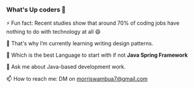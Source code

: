 ### What's Up coders 👋

⚡ Fun fact: Recent studies show that around 70% of coding jobs have nothing to do with technology at all 😄

 🌱 That's why I’m currently learning writing design patterns. 
 
 💬 Which is the best Language to start with if not **Java Spring Framework**
 
 🔭 Ask me about Java-based development work.
 
 📫 How to reach me: DM on morriswambua7@gmail.com
<!--
**Morris-wambua/Morris-wambua** is a ✨ _special_ ✨ repository because its `README.md` (this file) appears on your GitHub profile.

Here are some ideas to get you started:

- 🔭 I’m currently working on Java-based projects. Let's talk about Spring Framework
- 🌱 I’m currently learning Cloud-based dev work
- 💬 Ask me about Java-based development work.
- 📫 How to reach me: DM on morriswambua7@gmail.com
- 😄 Pronouns: ...
- ⚡ Fun fact: Recent studies show that around 70% of coding jobs have nothing to do with technology at all 😄
-->
